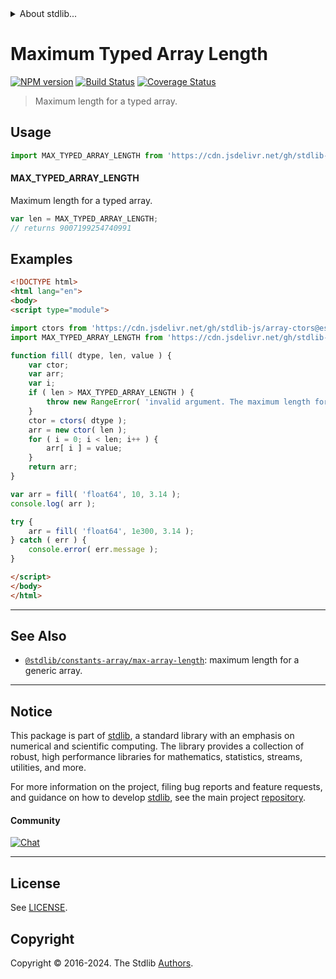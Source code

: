 <!--

@license Apache-2.0

Copyright (c) 2018 The Stdlib Authors.

Licensed under the Apache License, Version 2.0 (the "License");
you may not use this file except in compliance with the License.
You may obtain a copy of the License at

   http://www.apache.org/licenses/LICENSE-2.0

Unless required by applicable law or agreed to in writing, software
distributed under the License is distributed on an "AS IS" BASIS,
WITHOUT WARRANTIES OR CONDITIONS OF ANY KIND, either express or implied.
See the License for the specific language governing permissions and
limitations under the License.

-->


<details>
  <summary>
    About stdlib...
  </summary>
  <p>We believe in a future in which the web is a preferred environment for numerical computation. To help realize this future, we've built stdlib. stdlib is a standard library, with an emphasis on numerical and scientific computation, written in JavaScript (and C) for execution in browsers and in Node.js.</p>
  <p>The library is fully decomposable, being architected in such a way that you can swap out and mix and match APIs and functionality to cater to your exact preferences and use cases.</p>
  <p>When you use stdlib, you can be absolutely certain that you are using the most thorough, rigorous, well-written, studied, documented, tested, measured, and high-quality code out there.</p>
  <p>To join us in bringing numerical computing to the web, get started by checking us out on <a href="https://github.com/stdlib-js/stdlib">GitHub</a>, and please consider <a href="https://opencollective.com/stdlib">financially supporting stdlib</a>. We greatly appreciate your continued support!</p>
</details>

# Maximum Typed Array Length

[![NPM version][npm-image]][npm-url] [![Build Status][test-image]][test-url] [![Coverage Status][coverage-image]][coverage-url] <!-- [![dependencies][dependencies-image]][dependencies-url] -->

> Maximum length for a typed array.

<!-- Section to include introductory text. Make sure to keep an empty line after the intro `section` element and another before the `/section` close. -->

<section class="intro">

</section>

<!-- /.intro -->

<!-- Package usage documentation. -->



<section class="usage">

## Usage

```javascript
import MAX_TYPED_ARRAY_LENGTH from 'https://cdn.jsdelivr.net/gh/stdlib-js/constants-array-max-typed-array-length@esm/index.mjs';
```

#### MAX_TYPED_ARRAY_LENGTH

Maximum length for a typed array.

```javascript
var len = MAX_TYPED_ARRAY_LENGTH;
// returns 9007199254740991
```

</section>

<!-- /.usage -->

<!-- Package usage notes. Make sure to keep an empty line after the `section` element and another before the `/section` close. -->

<section class="notes">

</section>

<!-- /.notes -->

<!-- Package usage examples. -->

<section class="examples">

## Examples

<!-- eslint-disable stdlib/new-cap-error -->

<!-- eslint no-undef: "error" -->

```html
<!DOCTYPE html>
<html lang="en">
<body>
<script type="module">

import ctors from 'https://cdn.jsdelivr.net/gh/stdlib-js/array-ctors@esm/index.mjs';
import MAX_TYPED_ARRAY_LENGTH from 'https://cdn.jsdelivr.net/gh/stdlib-js/constants-array-max-typed-array-length@esm/index.mjs';

function fill( dtype, len, value ) {
    var ctor;
    var arr;
    var i;
    if ( len > MAX_TYPED_ARRAY_LENGTH ) {
        throw new RangeError( 'invalid argument. The maximum length for a typed array is '+MAX_TYPED_ARRAY_LENGTH+'.' );
    }
    ctor = ctors( dtype );
    arr = new ctor( len );
    for ( i = 0; i < len; i++ ) {
        arr[ i ] = value;
    }
    return arr;
}

var arr = fill( 'float64', 10, 3.14 );
console.log( arr );

try {
    arr = fill( 'float64', 1e300, 3.14 );
} catch ( err ) {
    console.error( err.message );
}

</script>
</body>
</html>
```

</section>

<!-- /.examples -->

<!-- Section to include cited references. If references are included, add a horizontal rule *before* the section. Make sure to keep an empty line after the `section` element and another before the `/section` close. -->

<section class="references">

</section>

<!-- /.references -->

<!-- Section for related `stdlib` packages. Do not manually edit this section, as it is automatically populated. -->

<section class="related">

* * *

## See Also

-   <span class="package-name">[`@stdlib/constants-array/max-array-length`][@stdlib/constants/array/max-array-length]</span><span class="delimiter">: </span><span class="description">maximum length for a generic array.</span>

</section>

<!-- /.related -->

<!-- Section for all links. Make sure to keep an empty line after the `section` element and another before the `/section` close. -->


<section class="main-repo" >

* * *

## Notice

This package is part of [stdlib][stdlib], a standard library with an emphasis on numerical and scientific computing. The library provides a collection of robust, high performance libraries for mathematics, statistics, streams, utilities, and more.

For more information on the project, filing bug reports and feature requests, and guidance on how to develop [stdlib][stdlib], see the main project [repository][stdlib].

#### Community

[![Chat][chat-image]][chat-url]

---

## License

See [LICENSE][stdlib-license].


## Copyright

Copyright &copy; 2016-2024. The Stdlib [Authors][stdlib-authors].

</section>

<!-- /.stdlib -->

<!-- Section for all links. Make sure to keep an empty line after the `section` element and another before the `/section` close. -->

<section class="links">

[npm-image]: http://img.shields.io/npm/v/@stdlib/constants-array-max-typed-array-length.svg
[npm-url]: https://npmjs.org/package/@stdlib/constants-array-max-typed-array-length

[test-image]: https://github.com/stdlib-js/constants-array-max-typed-array-length/actions/workflows/test.yml/badge.svg?branch=main
[test-url]: https://github.com/stdlib-js/constants-array-max-typed-array-length/actions/workflows/test.yml?query=branch:main

[coverage-image]: https://img.shields.io/codecov/c/github/stdlib-js/constants-array-max-typed-array-length/main.svg
[coverage-url]: https://codecov.io/github/stdlib-js/constants-array-max-typed-array-length?branch=main

<!--

[dependencies-image]: https://img.shields.io/david/stdlib-js/constants-array-max-typed-array-length.svg
[dependencies-url]: https://david-dm.org/stdlib-js/constants-array-max-typed-array-length/main

-->

[chat-image]: https://img.shields.io/gitter/room/stdlib-js/stdlib.svg
[chat-url]: https://app.gitter.im/#/room/#stdlib-js_stdlib:gitter.im

[stdlib]: https://github.com/stdlib-js/stdlib

[stdlib-authors]: https://github.com/stdlib-js/stdlib/graphs/contributors

[umd]: https://github.com/umdjs/umd
[es-module]: https://developer.mozilla.org/en-US/docs/Web/JavaScript/Guide/Modules

[deno-url]: https://github.com/stdlib-js/constants-array-max-typed-array-length/tree/deno
[umd-url]: https://github.com/stdlib-js/constants-array-max-typed-array-length/tree/umd
[esm-url]: https://github.com/stdlib-js/constants-array-max-typed-array-length/tree/esm
[branches-url]: https://github.com/stdlib-js/constants-array-max-typed-array-length/blob/main/branches.md

[stdlib-license]: https://raw.githubusercontent.com/stdlib-js/constants-array-max-typed-array-length/main/LICENSE

<!-- <related-links> -->

[@stdlib/constants/array/max-array-length]: https://github.com/stdlib-js/constants-array-max-array-length/tree/esm

<!-- </related-links> -->

</section>

<!-- /.links -->
